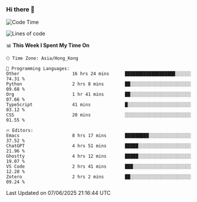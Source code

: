 ### Hi there 👋

<!--
**nicehiro/nicehiro** is a ✨ _special_ ✨ repository because its `README.md` (this file) appears on your GitHub profile.

Here are some ideas to get you started:

- 🔭 I’m currently working on ...
- 🌱 I’m currently learning ...
- 👯 I’m looking to collaborate on ...
- 🤔 I’m looking for help with ...
- 💬 Ask me about ...
- 📫 How to reach me: ...
- 😄 Pronouns: ...
- ⚡ Fun fact: ...
-->

<!--START_SECTION:waka-->
![Code Time](http://img.shields.io/badge/Code%20Time-715%20hrs%2048%20mins-blue)

![Lines of code](https://img.shields.io/badge/From%20Hello%20World%20I%27ve%20Written-1.7%20million%20lines%20of%20code-blue)

📊 **This Week I Spent My Time On** 

```text
🕑︎ Time Zone: Asia/Hong_Kong

💬 Programming Languages: 
Other                    16 hrs 24 mins      ███████████████████░░░░░░   74.31 % 
Python                   2 hrs 8 mins        ██░░░░░░░░░░░░░░░░░░░░░░░   09.68 % 
Org                      1 hr 41 mins        ██░░░░░░░░░░░░░░░░░░░░░░░   07.66 % 
TypeScript               41 mins             █░░░░░░░░░░░░░░░░░░░░░░░░   03.12 % 
CSS                      20 mins             ░░░░░░░░░░░░░░░░░░░░░░░░░   01.55 % 

🔥 Editors: 
Emacs                    8 hrs 17 mins       █████████░░░░░░░░░░░░░░░░   37.52 % 
ChatGPT                  4 hrs 51 mins       █████░░░░░░░░░░░░░░░░░░░░   21.96 % 
Ghostty                  4 hrs 12 mins       █████░░░░░░░░░░░░░░░░░░░░   19.07 % 
VS Code                  2 hrs 41 mins       ███░░░░░░░░░░░░░░░░░░░░░░   12.20 % 
Zotero                   2 hrs 2 mins        ██░░░░░░░░░░░░░░░░░░░░░░░   09.24 % 
```


 Last Updated on 07/06/2025 21:16:44 UTC
<!--END_SECTION:waka-->
